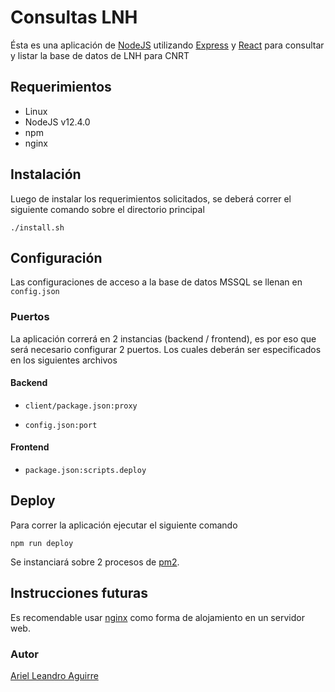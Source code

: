 # Consultas LNH

Ésta es una aplicación de [NodeJS](https://nodejs.org/en/) utilizando [Express](https://expressjs.com/) y [React](https://reactjs.org/) para consultar y listar la base de datos de LNH para CNRT

## Requerimientos

- Linux
- NodeJS v12.4.0
- npm
- nginx

## Instalación

Luego de instalar los requerimientos solicitados, se deberá correr el siguiente comando sobre el directorio principal

`./install.sh`

## Configuración

Las configuraciones de acceso a la base de datos MSSQL se llenan en `config.json`

### Puertos

La aplicación correrá en 2 instancias (backend / frontend), es por eso que será necesario configurar 2 puertos. Los cuales deberán ser especificados en los siguientes archivos

#### Backend

- `client/package.json:proxy`

- `config.json:port`

#### Frontend

- `package.json:scripts.deploy`

## Deploy

Para correr la aplicación ejecutar el siguiente comando

`npm run deploy`

Se instanciará sobre 2 procesos de [pm2](http://pm2.keymetrics.io).

## Instrucciones futuras

Es recomendable usar [nginx](https://www.nginx.com/) como forma de alojamiento en un servidor web.

### Autor

[Ariel Leandro Aguirre](mailto:ariedro@gmail.com)